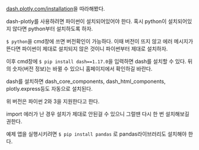 [dash.plotly.com/installation](https://dash.plotly.com/installation)을 따라해봤다.


dash-plotly를 사용하려면 파이썬이 설치되어있어야 한다. 혹시 python이 설치되어있지 않다면 python부터 설치하도록 하자.

`$ python`을 cmd창에 쓰면 버전확인이 가능하다. 이때 버전이 뜨지 않고 에러 메시지가 뜬다면 파이썬이 제대로 설치되지 않은 것이니 파이썬부터 제대로 설치하자.

이후 cmd창에 `$ pip install dash==1.17.0`을 입력하면 dash를 설치할 수 있다. 뒤의 숫자(버전 정보)는 바뀔 수 있으니 홈페이지에서 확인하길 바란다.

dash를 설치하면 dash\_core\_components, dash\_html\_components, plotly.express등도 자동으로 설치된다.

위 버전은 파이썬 2와 3을 지원한다고 한다.

import 에러가 난 경우 설치가 제대로 안된걸 수 있으니 그럴땐 다시 한 번 설치해보길 권한다.

예제 앱을 실행시키려면 `$ pip install pandas` 로 pandas라이브러리도 설치해야 한다.
